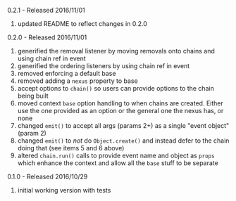 0.2.1 - Released 2016/11/01

1. updated README to reflect changes in 0.2.0

0.2.0 - Released 2016/11/01

1. generified the removal listener by moving removals onto chains and using chain ref in event
2. generified the ordering listeners by using chain ref in event
3. removed enforcing a default base
4. removed adding a `nexus` property to base
5. accept options to `chain()` so users can provide options to the chain being built
6. moved context `base` option handling to when chains are created. Either use the one provided as an option or the general one the nexus has, or none
7. changed `emit()` to accept all args (params 2+) as a single "event object" (param 2)
8. changed `emit()` to *not* do `Object.create()` and instead defer to the chain doing that (see items 5 and 6 above)
9. altered `chain.run()` calls to provide event name and object as `props` which enhance the context and allow all the `base` stuff to be separate


0.1.0 - Released 2016/10/29

1. initial working version with tests
